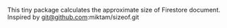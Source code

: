 This tiny package calculates the approximate size of Firestore document. Inspired by git@github.com:miktam/sizeof.git
